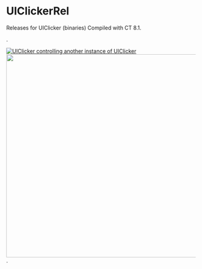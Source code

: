 # UIClickerRel
Releases for UIClicker (binaries)
Compiled with CT 8.1.

.

[![UIClicker controlling another instance of UIClicker](https://img.youtube.com/vi/1esk-VP_6ig/maxresdefault.jpg)](https://www.youtube.com/embed/1esk-VP_6ig)
[<img src="https://img.youtube.com/vi/1esk-VP_6ig/maxresdefault.jpg" width="960" height="540"
/>](https://www.youtube.com/embed/1esk-VP_6ig)
.
